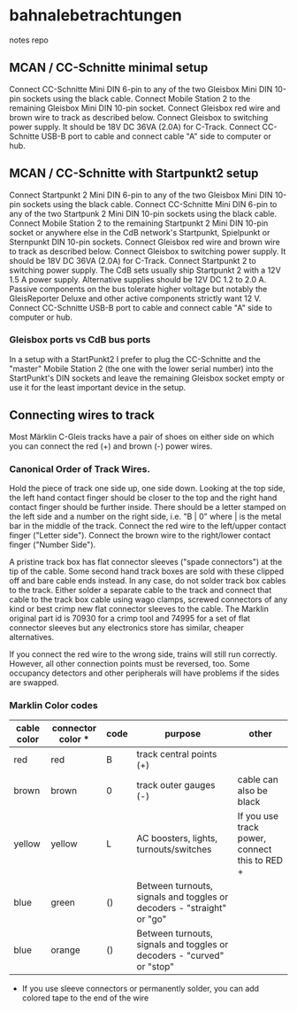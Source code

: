 # bahnalebetrachtungen

notes repo

## MCAN / CC-Schnitte minimal setup

Connect CC-Schnitte Mini DIN 6-pin to any of the two Gleisbox Mini DIN 10-pin sockets using the black cable.
Connect Mobile Station 2 to the remaining Gleisbox Mini DIN 10-pin socket.
Connect Gleisbox red wire and brown wire to track as described below.
Connect Gleisbox to switching power supply. It should be 18V DC 36VA (2.0A) for C-Track.
Connect CC-Schnitte USB-B port to cable and connect cable "A" side to computer or hub.

## MCAN / CC-Schnitte with Startpunkt2 setup

Connect Startpunkt 2 Mini DIN 6-pin to any of the two Gleisbox Mini DIN 10-pin sockets using the black cable.
Connect CC-Schnitte Mini DIN 6-pin to any of the two Startpunk 2 Mini DIN 10-pin sockets using the black cable. 
Connect Mobile Station 2 to the remaining Startpunkt 2 Mini DIN 10-pin socket or anywhere else in the CdB network's Startpunkt, Spielpunkt or Sternpunkt DIN 10-pin sockets.
Connect Gleisbox red wire and brown wire to track as described below.
Connect Gleisbox to switching power supply. It should be 18V DC 36VA (2.0A) for C-Track.
Connect Startpunkt 2 to switching power supply. The CdB sets usually ship Startpunkt 2 with a 12V 1.5 A power supply. Alternative supplies should be 12V DC 1.2 to 2.0 A.  Passive components on the bus tolerate higher voltage but notably the GleisReporter Deluxe and other active components strictly want 12 V.
Connect CC-Schnitte USB-B port to cable and connect cable "A" side to computer or hub.

### Gleisbox ports vs CdB bus ports

In a setup with a StartPunkt2 I prefer to plug the CC-Schnitte and the "master" Mobile Station 2 (the one with the lower serial number) into the StartPunkt's DIN sockets and leave the remaining Gleisbox socket empty or use it for the least important device in the setup.

## Connecting wires to track

Most Märklin C-Gleis tracks have a pair of shoes on either side on which you can connect the red (+) and brown (-) power wires.

### Canonical Order of Track Wires.

Hold the piece of track one side up, one side down. Looking at the top side, the left hand contact finger should be closer to the top and the right hand contact finger should be further inside. There should be a letter stamped on the left side and a number on the right side, i.e. "B | 0" where | is the metal bar in the middle of the track.
Connect the red wire to the left/upper contact finger ("Letter side"). Connect the brown wire to the right/lower contact finger ("Number Side").

A pristine track box has flat connector sleeves ("spade connectors") at the tip of the cable. Some second hand track boxes are sold with these clipped off and bare cable ends instead. In any case, do not solder track box cables to the track. Either solder a separate cable to the track and connect that cable to the track box cable using wago clamps, screwed connectors of any kind or best crimp new flat connector sleeves to the cable. The Marklin original part id is 70930 for a crimp tool and 74995 for a set of flat connector sleeves but any electronics store has similar, cheaper alternatives.

If you connect the red wire to the wrong side, trains will still run correctly. However, all other connection points must be reversed, too. Some occupancy detectors and other peripherals will have problems if the sides are swapped.

### Marklin Color codes

| cable color | connector color * | code | purpose | other |
|-|-|-|-|-|
| red  | red | B | track central points (+) |  |
| brown | brown | 0 | track outer gauges (-) | cable can also be black |
| yellow | yellow | L | AC boosters, lights, turnouts/switches | If you use track power, connect this to RED + |
| blue | green | () | Between turnouts, signals and toggles or decoders - "straight" or "go" |  |
| blue | orange | () | Between turnouts, signals and toggles or decoders - "curved" or "stop" |  |


* If you use sleeve connectors or permanently solder, you can add colored tape to the end of the wire
